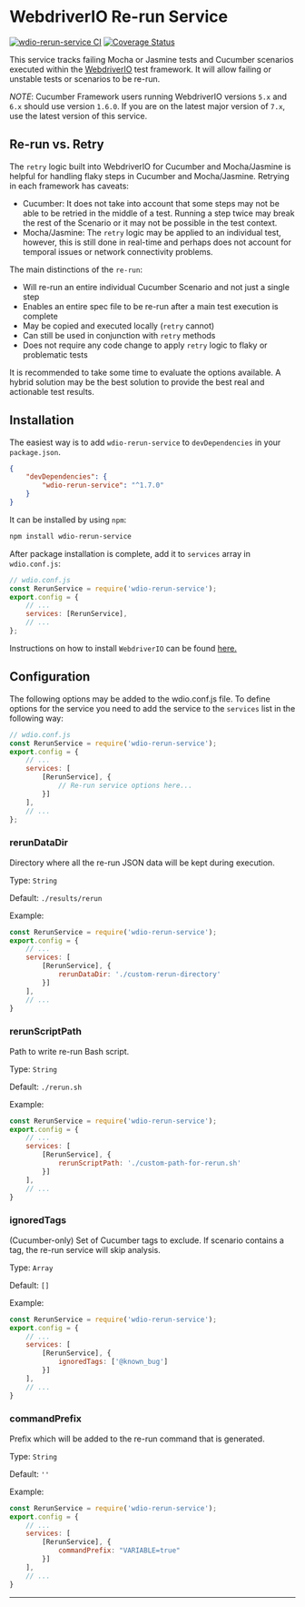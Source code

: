 WebdriverIO Re-run Service
==========================
[![wdio-rerun-service CI](https://github.com/jwplayer/wdio-rerun-service/actions/workflows/node.js.yml/badge.svg)](https://github.com/jwplayer/wdio-rerun-service/actions/workflows/node.js.yml)
[![Coverage Status](https://coveralls.io/repos/github/jwplayer/wdio-rerun-service/badge.svg?branch=main)](https://coveralls.io/github/jwplayer/wdio-rerun-service?branch=main)

This service tracks failing Mocha or Jasmine tests and Cucumber scenarios executed within the [WebdriverIO](https://webdriver.io) test framework. It will allow failing or unstable tests or scenarios to be re-run.

_NOTE_: Cucumber Framework users running WebdriverIO versions `5.x` and `6.x` should use version `1.6.0`. If you are on the latest major version of `7.x`, use the latest version of this service.

## Re-run vs. Retry

The `retry` logic built into WebdriverIO for Cucumber and Mocha/Jasmine is helpful for handling flaky steps in Cucumber and Mocha/Jasmine. Retrying in each framework has caveats: 
* Cucumber: It does not take into account that some steps may not be able to be retried in the middle of a test. Running a step twice may break the rest of the Scenario or it may not be possible in the test context. 
* Mocha/Jasmine: The `retry` logic may be applied to an individual test, however, this is still done in real-time and perhaps does not account for temporal issues or network connectivity problems.

The main distinctions of the `re-run`:
* Will re-run an entire individual Cucumber Scenario and not just a single step
* Enables an entire spec file to be re-run after a main test execution is complete
* May be copied and executed locally (`retry` cannot)
* Can still be used in conjunction with `retry` methods
* Does not require any code change to apply `retry` logic to flaky or problematic tests

It is recommended to take some time to evaluate the options available. A hybrid solution may be the best solution to provide the best real and actionable test results.

## Installation

The easiest way is to add `wdio-rerun-service` to `devDependencies` in your `package.json`.

```json
{
    "devDependencies": {
        "wdio-rerun-service": "^1.7.0"
    }
}
```

It can be installed by using `npm`:

```bash
npm install wdio-rerun-service
```

After package installation is complete, add it to `services` array in `wdio.conf.js`:

```js
// wdio.conf.js
const RerunService = require('wdio-rerun-service');
export.config = {
    // ...
    services: [RerunService],
    // ...
};
```

Instructions on how to install `WebdriverIO` can be found [here.](https://webdriver.io/docs/gettingstarted.html)

## Configuration

The following options may be added to the wdio.conf.js file. To define options for the service you need to add the service to the `services` list in the following way:

```js
// wdio.conf.js
const RerunService = require('wdio-rerun-service');
export.config = {
    // ...
    services: [
        [RerunService], {
            // Re-run service options here...
        }]
    ],
    // ...
};
```

### rerunDataDir
Directory where all the re-run JSON data will be kept during execution.

Type: `String`

Default: `./results/rerun`

Example:
```js
const RerunService = require('wdio-rerun-service');
export.config = {
    // ...
    services: [
        [RerunService], {
            rerunDataDir: './custom-rerun-directory'
        }]
    ],
    // ...
}
```

### rerunScriptPath
Path to write re-run Bash script.

Type: `String`

Default: `./rerun.sh`

Example:
```js
const RerunService = require('wdio-rerun-service');
export.config = {
    // ...
    services: [
        [RerunService], {
            rerunScriptPath: './custom-path-for-rerun.sh'
        }]
    ],
    // ...
}
```

### ignoredTags
(Cucumber-only) Set of Cucumber tags to exclude. If scenario contains a tag, the re-run service will skip analysis.

Type: `Array`

Default: `[]`

Example:
```js
const RerunService = require('wdio-rerun-service');
export.config = {
    // ...
    services: [
        [RerunService], {
            ignoredTags: ['@known_bug']
        }]
    ],
    // ...
}
```

### commandPrefix
Prefix which will be added to the re-run command that is generated.

Type: `String`

Default: `''`

Example:
```js
const RerunService = require('wdio-rerun-service');
export.config = {
    // ...
    services: [
        [RerunService], {
            commandPrefix: "VARIABLE=true"
        }]
    ],
    // ...
}
```
----
